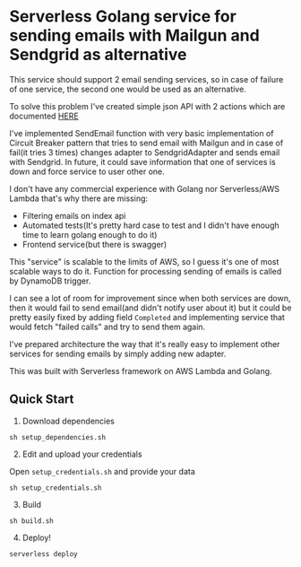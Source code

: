 # Serverless Golang service for sending emails with Mailgun and Sendgrid as alternative

This service should support 2 email sending services, so in case of failure of one service, the second one would be used
as an alternative.

To solve this problem I've created simple json API with 2 actions which are documented [HERE](https://app.swaggerhub.com/apis/bbdev/email-service/2018-01-29T14-08-08#/default/post_mails)

I've implemented SendEmail function with very basic implementation of Circuit Breaker pattern that tries to send email
with Mailgun and in case of fail(it tries 3 times) changes adapter to SendgridAdapter and sends email with Sendgrid. In
future, it could save information that one of services is down and force service to user other one.


I don't have any commercial experience with Golang nor Serverless/AWS Lambda that's why there are missing:
- Filtering emails on index api
- Automated tests(It's pretty hard case to test and I didn't have enough time to learn golang enough to do it)
- Frontend service(but there is swagger)

This "service" is scalable to the limits of AWS, so I guess it's one of most scalable ways to do it. Function for
processing sending of emails is called by DynamoDB trigger.

I can see a lot of room for improvement since when both services are down, then it would fail to send email(and didn't
notify user about it) but it could be pretty easily fixed by adding field `Completed` and implementing service that
would fetch "failed calls" and try to send them again.

I've prepared architecture the way that it's really easy to implement other services for sending emails by simply adding
new adapter.

This was built with Serverless framework on AWS Lambda and Golang.
## Quick Start

1. Download dependencies

```
sh setup_dependencies.sh
```

2. Edit and upload your credentials

Open `setup_credentials.sh` and provide your data
```
sh setup_credentials.sh
```

3. Build

```
sh build.sh
```

4. Deploy!

```
serverless deploy
```
